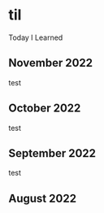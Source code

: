 # til
Today I Learned

## November 2022

test

## October 2022

test

## September 2022

test

## August 2022
